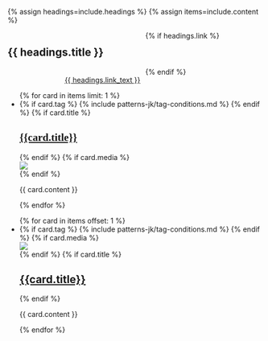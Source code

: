 {% assign headings=include.headings %}
{% assign items=include.content %}



<div class="grid-container">
<div class="card-group__header" style="display: grid; grid-template-columns: auto auto;">
  <h2>{{ headings.title }}</h2>
  {% if headings.link %}
  <div class="card-group-morelink" style="margin-top: 1rem; justify-self: end;"><a href="{{ headings.link }}">{{ headings.link_text }} <i class="fa-kit fa-navigate-next" style="margin-left: 10px;"></i></a></div>
  {% endif %}
</div>
  <div class="card-group">
  <!-- show the first item as a flag over the other 3 -->
    <ul class="usa-card-group"> 
      {% for card in items limit: 1 %}
        <li class="usa-card usa-card--flag tablet:grid-col-12">
          <div class="usa-card__container__flag-default">
            {% if card.tag %}
            {% include patterns-jk/tag-conditions.md %}
            {% endif %}
            {% if card.title %}
            <div class="usa-card__header">
              <h2 class="usa-card__heading" style="font-family: Montserrat"><a href="{{ card.link }}">{{card.title}}</a></h2>
            </div>
            {% endif %}
            {% if card.media %}
                <div class="usa-card__media">
                    <div class="usa-card__img">
                    <img
                        src="{{card.media}}"
                    />
                    </div>
                </div>
            {% endif %}
          <div class="usa-card__body">
            <p class="card-content">
              {{ card.content }}
            </p>
          </div>
        </div>
      </li>
      {% endfor %}
    </ul>
<!-- then show the other three as image with media, three up -->
    <ul class="usa-card-group"> 
      {% for card in items offset: 1 %}
        <li class="usa-card tablet:grid-col-4">
          <div class="usa-card__container__media no-hover">
            {% if card.tag %}
            {% include patterns-jk/tag-conditions.md %}
            {% endif %}
            {% if card.media %}
                <div class="usa-card__media card-tripplet">
                    <div class="usa-card__img">
                    <img
                        src="{{card.media}}"
                    />
                    </div>
                </div>
            {% endif %}
          {% if card.title %}
            <div class="usa-card__header">
              <h2 class="usa-card__heading"><a href="{{ card.link }}">{{card.title}}</a></h2>
            </div>
            {% endif %}
          <div class="usa-card__body">
            <p class="card-content">
              {{ card.content }}
            </p>
          </div>
        </div>
      </li>
      {% endfor %}
    </ul>
  </div>
</div>